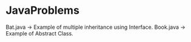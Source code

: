 # JavaProblems

Bat.java -> Example of multiple inheritance using Interface.
Book.java -> Example of Abstract Class.

